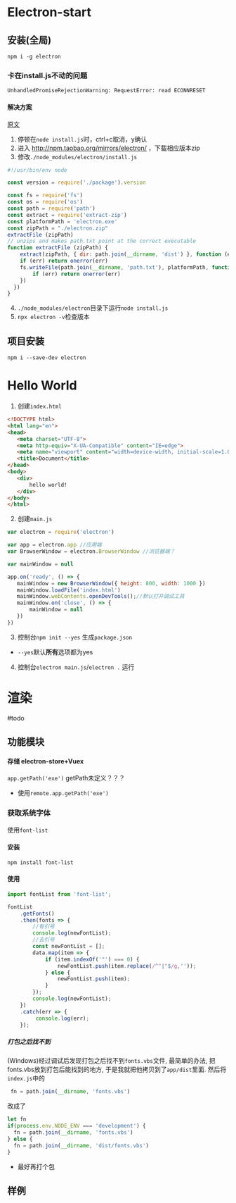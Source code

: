 # Electron-start
## 安装(全局)
```shell
npm i -g electron
```
### 卡在install.js不动的问题
`UnhandledPromiseRejectionWarning: RequestError: read ECONNRESET`
#### 解决方案
[原文](https://blog.csdn.net/qq_27005821/article/details/102748201)
1. 停顿在`node install.js`时，ctrl+c取消，y确认
2. 进入 http://npm.taobao.org/mirrors/electron/ ，下载相应版本zip
3. 修改`./node_modules/electron/install.js`
```js
#!/usr/bin/env node

const version = require('./package').version

const fs = require('fs')
const os = require('os')
const path = require('path')
const extract = require('extract-zip')
const platformPath = 'electron.exe'
const zipPath = "./electron.zip"
extractFile (zipPath)
// unzips and makes path.txt point at the correct executable
function extractFile (zipPath) {
	extract(zipPath, { dir: path.join(__dirname, 'dist') }, function (err) {
    if (err) return onerror(err)
    fs.writeFile(path.join(__dirname, 'path.txt'), platformPath, function (err) {
		if (err) return onerror(err)
    })
  })
}
```
4. `./node_modules/electron`目录下运行`node install.js`
5. `npx electron -v`检查版本
## 项目安装
```shell
npm i --save-dev electron
```
# Hello World
1. 创建`index.html`
```html
<!DOCTYPE html>
<html lang="en">
<head>
   <meta charset="UTF-8">
   <meta http-equiv="X-UA-Compatible" content="IE=edge">
   <meta name="viewport" content="width=device-width, initial-scale=1.0">
   <title>Document</title>
</head>
<body>
   <div>
       hello world!
   </div>
</body>
</html>
```
2. 创建`main.js`
```js
var electron = require('electron')

var app = electron.app //应用端
var BrowserWindow = electron.BrowserWindow //浏览器端？

var mainWindow = null

app.on('ready', () => {
   mainWindow = new BrowserWindow({ height: 800, width: 1000 })
   mainWindow.loadFile('index.html')
   mainWindow.webContents.openDevTools();//默认打开调试工具
   mainWindow.on('close', () => {
       mainWindow = null
   })
})
```
3. 控制台`npm init --yes`
生成`package.json`
- `--yes`默认**所有**选项都为yes
4. 控制台`electron main.js`/`electron .`
运行
# 渲染
#todo 
## 功能模块
#### 存储 electron-store+Vuex
`app.getPath('exe')`
getPath未定义？？？ 
- 使用`remote.app.getPath('exe')`
### 获取系统字体
使用`font-list`
#### 安装
```shell
npm install font-list
```
#### 使用
```js
import fontList from 'font-list';

fontList
	.getFonts()
	.then(fonts => {
		//有引号
		console.log(newFontList);
		//去引号
		const newFontList = [];
		data.map(item => {
			if (item.indexOf('"') === 0) {
				newFontList.push(item.replace(/^"|"$/g,''));
			} else {
				newFontList.push(item);
			}
		});
		console.log(newFontList);
	})
	.catch(err => {
		 console.log(err);
	});
```
##### 打包之后找不到
(Windows)经过调试后发现打包之后找不到`fonts.vbs`文件, 最简单的办法, 把fonts.vbs放到打包后能找到的地方, 于是我就把他拷贝到了`app/dist`里面. 然后将`index.js`中的
```javascript
 fn = path.join(__dirname, 'fonts.vbs')
```
改成了
```javascript
let fn
if(process.env.NODE_ENV === 'development') {
  fn = path.join(__dirname, 'fonts.vbs')
} else {
  fn = path.join(__dirname, 'dist/fonts.vbs')
}
```
- 最好再打个包
## 样例
